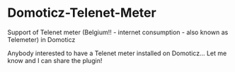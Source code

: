 # Domoticz-Telenet-Meter
Support of Telenet meter (Belgium!! - internet consumption - also known as Telemeter) in Domoticz 

Anybody interested to have a Telenet meter installed on Domoticz... Let me know and I can share the plugin!
